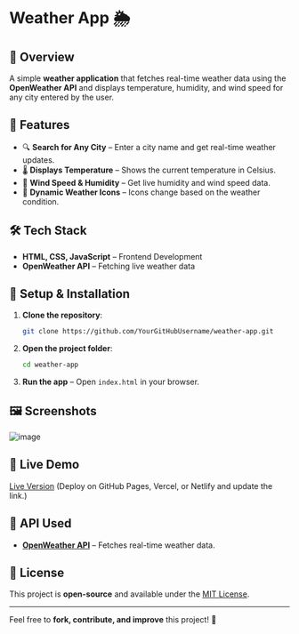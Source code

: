 # Weather App 🌦️

## 📌 Overview
A simple **weather application** that fetches real-time weather data using the **OpenWeather API** and displays temperature, humidity, and wind speed for any city entered by the user.

## 🚀 Features
- 🔍 **Search for Any City** – Enter a city name and get real-time weather updates.
- 🌡️ **Displays Temperature** – Shows the current temperature in Celsius.
- 💨 **Wind Speed & Humidity** – Get live humidity and wind speed data.
- 🎨 **Dynamic Weather Icons** – Icons change based on the weather condition.

## 🛠️ Tech Stack
- **HTML, CSS, JavaScript** – Frontend Development
- **OpenWeather API** – Fetching live weather data

## 🔧 Setup & Installation
1. **Clone the repository**:
   ```sh
   git clone https://github.com/YourGitHubUsername/weather-app.git
   ```
2. **Open the project folder**:
   ```sh
   cd weather-app
   ```
3. **Run the app** – Open `index.html` in your browser.

## 🖼️ Screenshots
![image](https://github.com/user-attachments/assets/598ccc4e-fba9-4028-905f-5f5902af8e5f)


## 🔗 Live Demo
[Live Version](#) (Deploy on GitHub Pages, Vercel, or Netlify and update the link.)

## 📌 API Used
- **[OpenWeather API](https://openweathermap.org/api)** – Fetches real-time weather data.

## 📜 License
This project is **open-source** and available under the [MIT License](LICENSE).

---
Feel free to **fork, contribute, and improve** this project! 🚀

